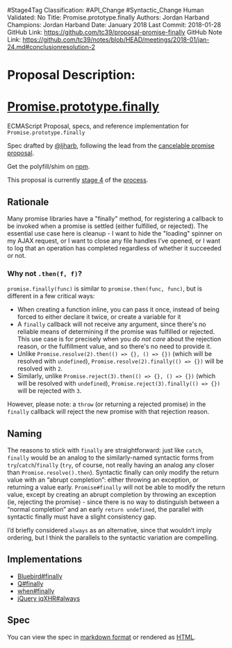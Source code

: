 #Stage4Tag
Classification: #API_Change #Syntactic_Change
Human Validated: No
Title: Promise.prototype.finally
Authors: Jordan Harband
Champions: Jordan Harband
Date: January 2018
Last Commit: 2018-01-28
GitHub Link: https://github.com/tc39/proposal-promise-finally
GitHub Note Link: https://github.com/tc39/notes/blob/HEAD/meetings/2018-01/jan-24.md#conclusionresolution-2

# Proposal Description:
# [Promise.prototype.finally](https://www.npmjs.com/package/promise.prototype.finally)
ECMAScript Proposal, specs, and reference implementation for `Promise.prototype.finally`

Spec drafted by [@ljharb](https://github.com/ljharb), following the lead from the [cancelable promise proposal](https://github.com/tc39/proposal-cancelable-promises/blob/e31520fc9a53a8cbeff53b0df413d9e565b27d69/Third%20State.md#promiseprototypefinally-implementation).

Get the polyfill/shim on [npm](https://www.npmjs.com/package/promise.prototype.finally).

This proposal is currently [stage 4](https://github.com/tc39/proposals/blob/master/finished-proposals.md) of the [process](https://tc39.github.io/process-document/).

## Rationale
Many promise libraries have a "finally" method, for registering a callback to be invoked when a promise is settled (either fulfilled, or rejected). The essential use case here is cleanup - I want to hide the "loading" spinner on my AJAX request, or I want to close any file handles I’ve opened, or I want to log that an operation has completed regardless of whether it succeeded or not.

### Why not `.then(f, f)`?
`promise.finally(func)` is similar to `promise.then(func, func)`, but is different in a few critical ways:
 - When creating a function inline, you can pass it once, instead of being forced to either declare it twice, or create a variable for it
 - A `finally` callback will not receive any argument, since there's no reliable means of determining if the promise was fulfilled or rejected. This use case is for precisely when you *do not care* about the rejection reason, or the fulfillment value, and so there's no need to provide it.
 - Unlike `Promise.resolve(2).then(() => {}, () => {})` (which will be resolved with `undefined`), `Promise.resolve(2).finally(() => {})` will be resolved with `2`.
 - Similarly, unlike `Promise.reject(3).then(() => {}, () => {})` (which will be resolved with `undefined`), `Promise.reject(3).finally(() => {})` will be rejected with `3`.

However, please note: a `throw` (or returning a rejected promise) in the `finally` callback will reject the new promise with that rejection reason.

## Naming
The reasons to stick with `finally` are straightforward: just like `catch`, `finally` would be an analog to the similarly-named syntactic forms from `try`/`catch`/`finally` (`try`, of course, not really having an analog any closer than `Promise.resolve().then`). Syntactic finally can only modify the return value with an “abrupt completion”: either throwing an exception, or returning a value early. `Promise#finally` will not be able to modify the return value, except by creating an abrupt completion by throwing an exception (ie, rejecting the promise) - since there is no way to distinguish between a “normal completion” and an early `return undefined`, the parallel with syntactic finally must have a slight consistency gap.

I’d briefly considered `always` as an alternative, since that wouldn’t imply ordering, but I think the parallels to the syntactic variation are compelling.

## Implementations
 - [Bluebird#finally](http://bluebirdjs.com/docs/api/finally.html)
 - [Q#finally](https://github.com/kriskowal/q/wiki/API-Reference#promisefinallycallback)
 - [when#finally](https://github.com/cujojs/when/blob/master/docs/api.md#promisefinally)
 - [jQuery jqXHR#always](http://api.jquery.com/jQuery.ajax/#jqXHR)

## Spec
You can view the spec in [markdown format](spec.md) or rendered as [HTML](https://tc39.github.io/proposal-promise-finally/).
